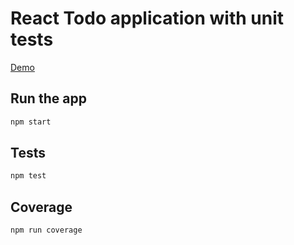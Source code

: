 # React Todo application with unit tests
[Demo](https://chan4lk.github.io/todo-testing-redux/)
## Run the app
```bash
npm start
```

## Tests
```bash
npm test
```

## Coverage
```bash
npm run coverage
```